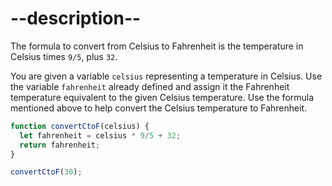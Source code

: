 
# --description--

The formula to convert from Celsius to Fahrenheit is the temperature in Celsius times `9/5`, plus `32`.

You are given a variable `celsius` representing a temperature in Celsius. Use the variable `fahrenheit` already defined and assign it the Fahrenheit temperature equivalent to the given Celsius temperature. Use the formula mentioned above to help convert the Celsius temperature to Fahrenheit.



```js
function convertCtoF(celsius) {
  let fahrenheit = celsius * 9/5 + 32;
  return fahrenheit;
}

convertCtoF(30);
```